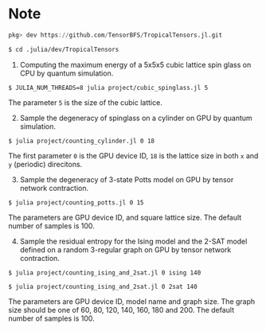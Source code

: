 # Note

```julia
pkg> dev https://github.com/TensorBFS/TropicalTensors.jl.git
```

```bash
$ cd .julia/dev/TropicalTensors
```

1. Computing the maximum energy of a 5x5x5 cubic lattice spin glass on CPU by quantum simulation.
```
$ JULIA_NUM_THREADS=8 julia project/cubic_spinglass.jl 5
```
The parameter `5` is the size of the cubic lattice.

2. Sample the degeneracy of spinglass on a cylinder on GPU by quantum simulation.
```
$ julia project/counting_cylinder.jl 0 18
```
The first parameter `0` is the GPU device ID, `18` is the lattice size in both `x` and `y` (periodic) direcitons.

3. Sample the degeneracy of 3-state Potts model on GPU by tensor network contraction.
```
$ julia project/counting_potts.jl 0 15
```
The parameters are GPU device ID, and square lattice size.
The default number of samples is 100.

4. Sample the residual entropy for the Ising model and the 2-SAT model defined on a random 3-regular graph on GPU by tensor network contraction.
```
$ julia project/counting_ising_and_2sat.jl 0 ising 140

$ julia project/counting_ising_and_2sat.jl 0 2sat 140
```
The parameters are GPU device ID, model name and graph size.
The graph size should be one of 60, 80, 120, 140, 160, 180 and 200.
The default number of samples is 100.